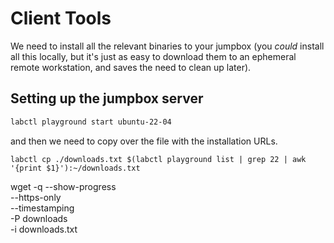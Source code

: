 # Client Tools

We need to install all the relevant binaries to your jumpbox (you _could_ install all this locally, but it's just as easy to download them to an ephemeral remote workstation, and saves the need to clean up later).

## Setting up the jumpbox server

```sh
labctl playground start ubuntu-22-04
```
and then we need to copy over the file with the installation URLs.

```
labctl cp ./downloads.txt $(labctl playground list | grep 22 | awk '{print $1}'):~/downloads.txt
```
wget -q --show-progress \
  --https-only \
  --timestamping \
  -P downloads \
  -i downloads.txt
```
